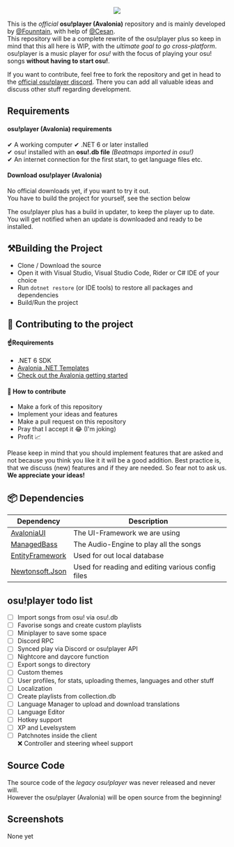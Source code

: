 <p align="center">
    <img src="https://7.founntain.dev/IY26BPcE.png" />
</P>

This is the *official* **osu!player (Avalonia)** repository and is mainly developed by [@Founntain](https://github.com/Founntain), with help of [@Cesan](https://github.com/Cesan).  
This repository will be a complete rewrite of the osu!player plus so keep in mind that this all here is WIP, with the *ultimate goal to go cross-platform*.  
osu!player is a music player for *osu!* with the focus of playing your osu! songs **without having to start osu!**.

If you want to contribute, feel free to fork the repository and get in head to the [official osu!player discord](https://discord.gg/RJQSc5B). There you can add all valuable ideas and discuss other stuff regarding development.

## Requirements

#### osu!player (Avalonia) requirements
✔ A working computer 
✔ .NET 6 or later installed  
✔ osu! installed with an **osu!.db file** *(Beatmaps imported in osu!)*  
✔ An internet connection for the first start, to get language files etc.

#### Download osu!player (Avalonia)
No official downloads yet, if you want to try it out.  
You have to build the project for yourself, see the section below

The osu!player plus has a build in updater, to keep the player up to date. You will get notified when an update is downloaded and ready to be installed.

## ⚒️Building the Project
 - Clone / Download the source
 - Open it with Visual Studio, Visual Studio Code, Rider or C# IDE of your choice
 - Run `dotnet restore` (or IDE tools) to restore all packages and dependencies
 - Build/Run the project

## 👋 Contributing to the project
#### ☝️Requirements
 - .NET 6 SDK
 - [Avalonia .NET Templates](https://github.com/AvaloniaUI/avalonia-dotnet-templates)
 - [Check out the Avalonia getting started](https://github.com/AvaloniaUI/Avalonia#-getting-started)
#### 🚀 How to contribute
 - Make a fork of this repository
 - Implement your ideas and features
 - Make a pull request on this repository
 - Pray that I accept it 😂 (I'm joking)
 - Profit 📈

Please keep in mind that you should implement features that are asked and not because you think you like it it will be a good addition.
Best practice is, that we discuss (new) features and if they are needed. So fear not to ask us.   
**We appreciate your ideas!**

## 📦 Dependencies
| Dependency                                                   | Description                                       |
|--------------------------------------------------------------|---------------------------------------------------|
| [AvaloniaUI](https://github.com/AvaloniaUI/Avalonia)         | The UI-Framework we are using                     |
| [ManagedBass](https://github.com/ManagedBass/ManagedBass)    | The Audio-Engine to play all the songs            |
| [EntityFramework](https://docs.microsoft.com/de-de/ef/core/) | Used for out local database                       |
| [Newtonsoft.Json](https://www.newtonsoft.com/json)           | Used for reading and editing various config files |

## osu!player todo list

- [ ] Import songs from osu! via osu!.db  
- [ ] Favorise songs and create custom playlists  
- [ ] Miniplayer to save some space  
- [ ] Discord RPC  
- [ ] Synced play via Discord or osu!player API  
- [ ] Nightcore and daycore function  
- [ ] Export songs to directory  
- [ ] Custom themes  
- [ ] User profiles, for stats, uploading themes, languages and other stuff  
- [ ] Localization  
- [ ] Create playlists from collection.db  
- [ ] Language Manager to upload and download translations  
- [ ] Language Editor  
- [ ] Hotkey support  
- [ ] XP and Levelsystem  
- [ ] Patchnotes inside the client  
❌ Controller and steering wheel support

## Source Code

The source code of the *legacy osu!player* was never released and never will.  
However the osu!player (Avalonia) will be open source from the beginning!

## Screenshots

None yet

